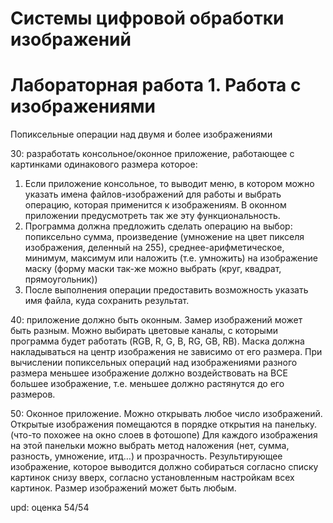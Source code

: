 # Системы цифровой обработки изображений
# Лабораторная работа 1. Работа с изображениями

Попиксельные операции над двумя и более изображениями

30: разработать консольное/оконное приложение, работающее с картинками одинакового
размера которое:

1. Если приложение консольное, то выводит меню, в котором можно указать имена
файлов-изображений для работы и выбрать операцию, которая применится к
изображениям. В оконном приложении предусмотреть так же эту
функциональность.
2. Программа должна предложить сделать операцию на выбор: попиксельно сумма,
произведение (умножение на цвет пикселя изображения, деленный на 255),
среднее-арифметическое, минимум, максимум или наложить (т.е. умножить) на
изображение маску (форму маски так-же можно выбрать (круг, квадрат,
прямоугольник))
3. После выполнения операции предоставить возможность указать имя файла, куда
сохранить результат.

40: приложение должно быть оконным. Замер изображений может быть разным. Можно
выбирать цветовые каналы, с которыми программа будет работать (RGB, R, G, B, RG, GB,
RB). Маска должна накладываться на центр изображения не зависимо от его размера. При
вычислении попиксельных операций над изображениями разного размера меньшее
изображение должно воздействовать на ВСЕ большее изображение, т.е. меньшее должно
растянутся до его размеров.

50: Оконное приложение. Можно открывать любое число изображений. Открытые
изображения помещаются в порядке открытия на панельку. (что-то похожее на окно слоев
в фотошопе) Для каждого изображения на этой панельки можно выбрать метод наложения
(нет, сумма, разность, умножение, итд…) и прозрачность. Результирующее изображение,
которое выводится должно собираться согласно списку картинок снизу вверх, согласно
установленным настройкам всех картинок. Размер изображений может быть любым.

upd: оценка 54/54